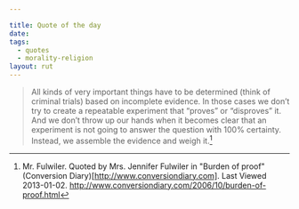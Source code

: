 ```yaml
---

title: Quote of the day
date: 
tags:
  - quotes
  - morality-religion
layout: rut
---
```



>All kinds of very important things have to be determined (think of criminal trials) based on incomplete evidence. In those cases we don’t try to create a repeatable experiment that “proves” or “disproves” it. And we don’t throw up our hands when it becomes clear that an experiment is not going to answer the question with 100% certainty. Instead, we assemble the evidence and weigh it.[^20130102-2]

[^20130102-2]: Mr. Fulwiler.  Quoted by Mrs. Jennifer Fulwiler in "Burden of proof" (Conversion Diary)[http://www.conversiondiary.com]. Last Viewed 2013-01-02. <http://www.conversiondiary.com/2006/10/burden-of-proof.html> 
